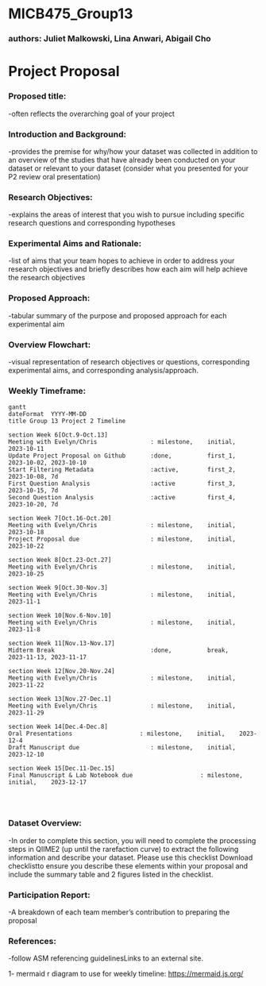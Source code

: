 # MICB475_Group13
### authors: Juliet Malkowski, Lina Anwari, Abigail Cho

# Project Proposal
### Proposed title: 
-often reflects the overarching goal of your project

### Introduction and Background: 
-provides the premise for why/how your dataset was collected in addition to an overview of the studies that have already been conducted on your dataset or relevant to your dataset (consider what you presented for your P2 review oral presentation)

### Research Objectives: 
-explains the areas of interest that you wish to pursue including specific research questions and corresponding hypotheses

### Experimental Aims and Rationale: 
-list of aims that your team hopes to achieve in order to address your research objectives and briefly describes how each aim will help achieve the research objectives

### Proposed Approach: 
-tabular summary of the purpose and proposed approach for each experimental aim

### Overview Flowchart: 
-visual representation of research objectives or questions, corresponding experimental aims, and corresponding analysis/approach.

### Weekly Timeframe:
```mermaid
gantt
dateFormat  YYYY-MM-DD
title Group 13 Project 2 Timeline

section Week 6[Oct.9-Oct.13]
Meeting with Evelyn/Chris               : milestone,    initial,    2023-10-11
Update Project Proposal on Github       :done,          first_1,    2023-10-02, 2023-10-10
Start Filtering Metadata                :active,        first_2,    2023-10-08, 7d
First Question Analysis                 :active         first_3,    2023-10-15, 7d
Second Question Analysis                :active         first_4,    2023-10-20, 7d

section Week 7[Oct.16-Oct.20]
Meeting with Evelyn/Chris               : milestone,    initial,    2023-10-18
Project Proposal due                    : milestone,    initial,    2023-10-22

section Week 8[Oct.23-Oct.27]
Meeting with Evelyn/Chris               : milestone,    initial,    2023-10-25

section Week 9[Oct.30-Nov.3]
Meeting with Evelyn/Chris               : milestone,    initial,    2023-11-1

section Week 10[Nov.6-Nov.10]
Meeting with Evelyn/Chris               : milestone,    initial,    2023-11-8

section Week 11[Nov.13-Nov.17]
Midterm Break                           :done,          break,    2023-11-13, 2023-11-17

section Week 12[Nov.20-Nov.24]
Meeting with Evelyn/Chris               : milestone,    initial,    2023-11-22

section Week 13[Nov.27-Dec.1]
Meeting with Evelyn/Chris               : milestone,    initial,    2023-11-29

section Week 14[Dec.4-Dec.8]
Oral Presentations                   : milestone,    initial,    2023-12-4
Draft Manuscript due                    : milestone,    initial,    2023-12-10

section Week 15[Dec.11-Dec.15]
Final Manuscript & Lab Notebook due                   : milestone,    initial,    2023-12-17




```

### Dataset Overview: 
-In order to complete this section, you will need to complete the processing steps in QIIME2 (up until the rarefaction curve) to extract the following information and describe your dataset. Please use this checklist Download checklistto ensure you describe these elements within your proposal and include the summary table and 2 figures listed in the checklist. 

### Participation Report:
-A breakdown of each team member’s contribution to preparing the proposal

### References:
-follow ASM referencing guidelinesLinks to an external site.

1- mermaid r diagram to use for weekly timeline: https://mermaid.js.org/ 
